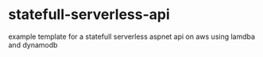 # statefull-serverless-api
example template for a statefull serverless aspnet api on aws using lamdba and dynamodb
